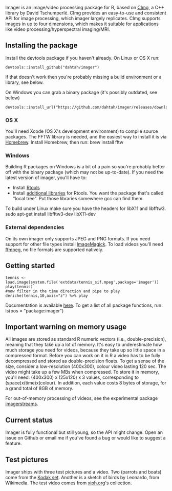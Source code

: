 Imager is an image/video processing package for R, based on [CImg](http://cimg.eu/), a C++ library by David Tschumperlé. CImg provides an easy-to-use and consistent API for image processing, which imager largely replicates. CImg supports images in up to four dimensions, which makes it suitable for applications like video processing/hyperspectral imaging/MRI.

## Installing the package

Install the devtools package if you haven't already. On Linux or OS X run:

	devtools::install_github("dahtah/imager")

If that doesn't work then you're probably missing a build environment or a library, see below.

On Windows you can grab a binary package (it's possibly outdated, see below)

	devtools::install_url("https://github.com/dahtah/imager/releases/download/0.1.3/imager_0.13.zip")

### OS X

You'll need Xcode (OS X's development environment) to compile source packages. The FFTW library is needed, and the easiest way to install it is via [Homebrew](http://brew.sh/). Install Homebrew, then run:
	brew install fftw

### Windows

Building R packages on Windows is a bit of a pain so you're probably better off with the binary package (which may not be up-to-date). If you need the latest version of imager, you'll have to:

- Install [Rtools](https://cran.r-project.org/bin/windows/Rtools/index.html)
- Install [additional libraries](http://www.stats.ox.ac.uk/pub/Rtools/libs.html) for Rtools. You want the package that's called "local tree". Put those libraries somewhere gcc can find them. 



To build under Linux make sure you have the headers for libX11 and libfftw3.
	sudo apt-get install libfftw3-dev libX11-dev


### External dependencies

On its own imager only supports JPEG and PNG formats. If you need support for other file types install [ImageMagick](http://www.imagemagick.org/script/binary-releases.php).
To load videos you'll need [ffmpeg](http://ffmpeg.org/download.html), no file formats are supported natively.


## Getting started 

	tennis <- load.image(system.file('extdata/tennis_sif.mpeg',package='imager'))
	play(tennis)
	#now filter in the time direction and pipe to play
	deriche(tennis,10,axis="z") %>% play

Documentation is available [here](http://dahtah.github.io/imager/). To get a list of all package functions, run:
	ls(pos = "package:imager")

## Important warning on memory usage

All images are stored as standard R numeric vectors (i.e., double-precision), meaning that they take up a lot of memory. It's easy to underestimate how much storage you need for videos, because they take up so little space in a compressed format. Before you can work on it in R a video has to be fully decompressed and stored as double-precision floats. To get a sense of the size, consider a low-resolution (400x300), colour video lasting 120 sec. The video might take up a few MBs when compressed. To store it in memory, you'll need:
(400x300) x (25x120) x 3
values, corresponding to (space)x(time)x(colour). In addition, each value costs 8 bytes of storage, for a grand total of 8GB of memory.

For out-of-memory processing of videos, see the experimental package [imagerstreams](https://github.com/dahtah/imagerstreams). 


## Current status

Imager is fully functional but still young, so the API might change. Open an issue on Github or email me if you've found a bug or would like to suggest a feature.

## Test pictures

Imager ships with three test pictures and a video. Two (parrots and boats) come from the [Kodak set](http://r0k.us/graphics/kodak/). Another is a sketch of birds by Leonardo, from Wikimedia. The test video comes from [xiph.org](https://media.xiph.org/video/derf/)'s collection.
